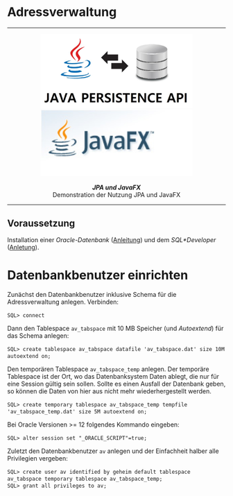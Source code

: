 # Adressverwaltung

***
<div align="center">
	<img src="etc/235-relaciones-con-jpa.jpg" width="350" alt="Java Persistence API">
	<img src="etc/fx_boxback_logo.jpg" width="350" alt="JavaFX">
	<p><b><em>JPA und JavaFX</em></b><br>Demonstration der Nutzung JPA und JavaFX</p>
</div>

***

## Voraussetzung

Installation einer <i>Oracle-Datenbank</i> (<a href="https://github.com/mbeier1406/JavaFX#jdbc-beispiele">Anleitung</a>)
und dem <i>SQL*Developer</i> (<a href="https://github.com/mbeier1406/scanner#persistenz">Anletung</a>).

# Datenbankbenutzer einrichten

Zunächst den Datenbankbenutzer inklusive Schema für die Adressverwaltung anlegen. Verbinden:

```Shell
SQL> connect
```

Dann den Tablespace <code>av_tabspace</code> mit 10 MB Speicher (und <i>Autoextend</i>) für das Schema anlegen:

```Shell
SQL> create tablespace av_tabspace datafile 'av_tabspace.dat' size 10M autoextend on;
```

Den temporären Tablespace <code>av_tabspace_temp</code> anlegen. Der temporäre Tablespace ist der Ort, wo das
Datenbanksystem Daten ablegt, die nur für eine Session gültig sein sollen. Sollte es
einen Ausfall der Datenbank geben, so können die Daten von hier aus nicht mehr
wiederhergestellt werden.

```Shell
SQL> create temporary tablespace av_tabspace_temp tempfile 'av_tabspace_temp.dat' size 5M autoextend on;
```

Bei Oracle Versionen >= 12 folgendes Kommando eingeben:

```Shell
SQL> alter session set "_ORACLE_SCRIPT"=true;
```

Zuletzt den Datenbankbenutzer <code>av</code> anlegen und der Einfachheit halber alle Privilegien vergeben:

```Shell
SQL> create user av identified by geheim default tablespace av_tabspace temporary tablespace av_tabspace_temp;
SQL> grant all privileges to av;
```
